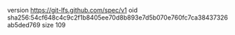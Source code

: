 version https://git-lfs.github.com/spec/v1
oid sha256:54cf648c4c9c2f1b8405ee70d8b893e7d5b070e760fc7ca38437326ab5ded769
size 109
